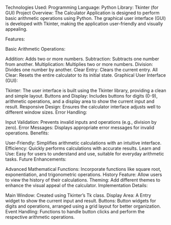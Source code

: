 Technologies Used:
Programming Language: Python
Library: Tkinter (for GUI)
Project Overview:
The Calculator Application is designed to perform basic arithmetic operations using Python. The graphical user interface (GUI) is developed with Tkinter, making the application user-friendly and visually appealing.

Features:

Basic Arithmetic Operations:

Addition: Adds two or more numbers.
Subtraction: Subtracts one number from another.
Multiplication: Multiplies two or more numbers.
Division: Divides one number by another.
Clear Entry: Clears the current entry.
All Clear: Resets the entire calculator to its initial state.
Graphical User Interface (GUI):

Tkinter: The user interface is built using the Tkinter library, providing a clean and simple layout.
Buttons and Display: Includes buttons for digits (0-9), arithmetic operations, and a display area to show the current input and result.
Responsive Design: Ensures the calculator interface adjusts well to different window sizes.
Error Handling:

Input Validation: Prevents invalid inputs and operations (e.g., division by zero).
Error Messages: Displays appropriate error messages for invalid operations.
Benefits:

User-Friendly: Simplifies arithmetic calculations with an intuitive interface.
Efficiency: Quickly performs calculations with accurate results.
Learn and Use: Easy for users to understand and use, suitable for everyday arithmetic tasks.
Future Enhancements:

Advanced Mathematical Functions: Incorporate functions like square root, exponentiation, and trigonometric operations.
History Feature: Allow users to view the history of their calculations.
Theming: Add different themes to enhance the visual appeal of the calculator.
Implementation Details:

Main Window: Created using Tkinter’s Tk class.
Display Area: A Entry widget to show the current input and result.
Buttons: Button widgets for digits and operations, arranged using a grid layout for better organization.
Event Handling: Functions to handle button clicks and perform the respective arithmetic operations.
